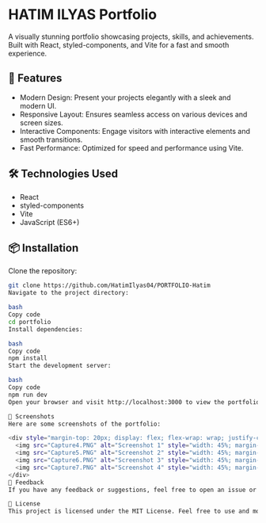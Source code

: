 # HATIM ILYAS Portfolio

A visually stunning portfolio showcasing projects, skills, and achievements. Built with React, styled-components, and Vite for a fast and smooth experience.

## 🚀 Features

- Modern Design: Present your projects elegantly with a sleek and modern UI.
- Responsive Layout: Ensures seamless access on various devices and screen sizes.
- Interactive Components: Engage visitors with interactive elements and smooth transitions.
- Fast Performance: Optimized for speed and performance using Vite.

## 🛠️ Technologies Used

- React
- styled-components
- Vite
- JavaScript (ES6+)

## 📦 Installation

Clone the repository:

```bash
git clone https://github.com/HatimIlyas04/PORTFOLIO-Hatim
Navigate to the project directory:

bash
Copy code
cd portfolio
Install dependencies:

bash
Copy code
npm install
Start the development server:

bash
Copy code
npm run dev
Open your browser and visit http://localhost:3000 to view the portfolio.

📸 Screenshots
Here are some screenshots of the portfolio:

<div style="margin-top: 20px; display: flex; flex-wrap: wrap; justify-content: space-between;">
  <img src="Capture4.PNG" alt="Screenshot 1" style="width: 45%; margin-bottom: 10px;">
  <img src="Capture5.PNG" alt="Screenshot 2" style="width: 45%; margin-bottom: 10px;">
  <img src="Capture6.PNG" alt="Screenshot 3" style="width: 45%; margin-bottom: 10px;">
  <img src="Capture7.PNG" alt="Screenshot 4" style="width: 45%; margin-bottom: 10px;">
</div>
📝 Feedback
If you have any feedback or suggestions, feel free to open an issue or reach out to me.

📄 License
This project is licensed under the MIT License. Feel free to use and modify it for your own projects.
